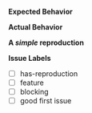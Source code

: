 <!--
  Thanks for filing an issue on Apollo Link!

  Please make sure that you include the following information to ensure that your issue is actionable.

  If you're filing a feature request, you do not need to follow the outline below,
  but please check the label for feature below
-->

**Expected Behavior**
<!--
What you were trying to accomplish when the bug occurred, and as much code as possible related to the source of the problem.
-->

**Actual Behavior**
<!--
A description of what actually happened, including a screenshot or copy-paste of any related error messages, logs, or other output that might be related.
Places to look for information include your browser console, server console, and network logs.
-->

**A _simple_ reproduction**
<!--
example: A Codesandbox or GitHub repository that anyone can clone to observe the problem
-->

**Issue Labels**

<!--
While not necessary, you can help organize our issues by labeling this issue when you open it.  To add a label automatically, simply [x] mark the appropriate box below:
-->

- [ ] has-reproduction
- [ ] feature
- [ ] blocking
- [ ] good first issue

<!--
To add a label not listed above, simply place `/label another-label-name` on a line by itself.
-->
